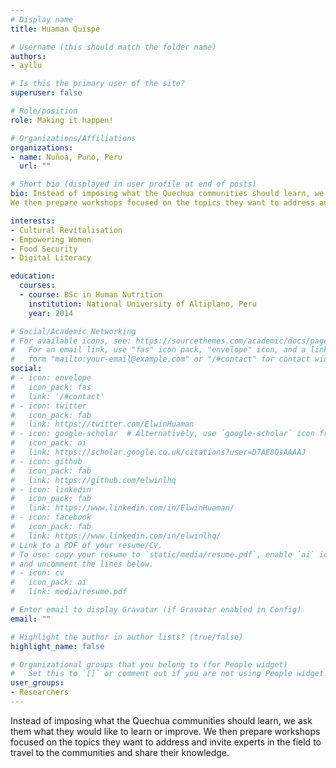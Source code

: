 ```yaml
---
# Display name
title: Huaman Quispe

# Username (this should match the folder name)
authors:
- ayllu

# Is this the primary user of the site?
superuser: false

# Role/position
role: Making it happen!

# Organizations/Affiliations
organizations:
- name: Nuñoa, Puno, Peru
  url: ""

# Short bio (displayed in user profile at end of posts)
bio: Instead of imposing what the Quechua communities should learn, we ask them what they would like to learn or improve.
We then prepare workshops focused on the topics they want to address and invite experts in the field to travel to the communities and share their knowledge.

interests:
- Cultural Revitalisation
- Empowering Women
- Food Security
- Digital Literacy

education:
  courses:
  - course: BSc in Human Nutrition 
    institution: National University of Altiplano, Peru
    year: 2014

# Social/Academic Networking
# For available icons, see: https://sourcethemes.com/academic/docs/page-builder/#icons
#   For an email link, use "fas" icon pack, "envelope" icon, and a link in the
#   form "mailto:your-email@example.com" or "/#contact" for contact widget.
social:
# - icon: envelope
#   icon_pack: fas
#   link: '/#contact'
# - icon: twitter
#   icon_pack: fab
#   link: https://twitter.com/ElwinHuaman
# - icon: google-scholar  # Alternatively, use `google-scholar` icon from `ai` icon pack
#   icon_pack: ai
#   link: https://scholar.google.co.uk/citations?user=D7AE8QsAAAAJ
# - icon: github
#   icon_pack: fab
#   link: https://github.com/elwinlhq
# - icon: linkedin
#   icon_pack: fab
#   link: https://www.linkedin.com/in/ElwinHuaman/
# - icon: facebook
#   icon_pack: fab
#   link: https://www.linkedin.com/in/elwinlhq/
# Link to a PDF of your resume/CV.
# To use: copy your resume to `static/media/resume.pdf`, enable `ai` icons in `params.toml`, 
# and uncomment the lines below.
# - icon: cv
#   icon_pack: ai
#   link: media/resume.pdf

# Enter email to display Gravatar (if Gravatar enabled in Config)
email: ""

# Highlight the author in author lists? (true/false)
highlight_name: false

# Organizational groups that you belong to (for People widget)
#   Set this to `[]` or comment out if you are not using People widget.
user_groups:
- Researchers
---
```


Instead of imposing what the Quechua communities should learn, we ask them what they would like to learn or improve. We then prepare workshops focused on the topics they want to address and invite experts in the field to travel to the communities and share their knowledge.